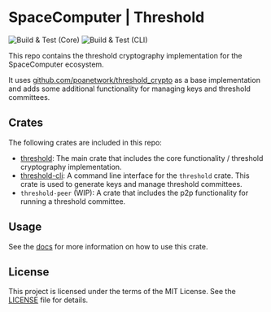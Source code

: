 # SpaceComputer | Threshold 

![Build & Test (Core)](https://github.com/spacecomputerio/threshold/actions/workflows/core.yml/badge.svg?branch=main)
![Build & Test (CLI)](https://github.com/spacecomputerio/threshold/actions/workflows/cli.yml/badge.svg?branch=main)

This repo contains the threshold cryptography implementation for the SpaceComputer ecosystem.

It uses [github.com/poanetwork/threshold_crypto](https://github.com/poanetwork/threshold_crypto) as a base implementation and adds some additional functionality for managing keys and threshold committees.

## Crates

The following crates are included in this repo:

- [threshold](./threshold/README.md): The main crate that includes the core functionality / threshold cryptography implementation.
- [threshold-cli](./threshold-cli/README.md): A command line interface for the `threshold` crate. This crate is used to generate keys and manage threshold committees.
- `threshold-peer` (WIP): A crate that includes the p2p functionality for running a threshold committee.

## Usage

See the [docs](https://docs.rs/threshold) for more information on how to use this crate.

## License

This project is licensed under the terms of the MIT License. See the [LICENSE](LICENSE) file for details.

